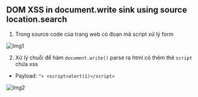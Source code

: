## DOM XSS in document.write sink using source location.search

1. Trong source code của trang web có đoạn mã script xử lý form 

![Img1](\asset/../img/sc.png)

2. Xử lý chuỗi để  hàm ``document.write()`` parse ra html có thêm thẻ ``script`` chứa xss
- Payload: ```"> <script>alert(1)</script>```

![Img2](\asset/../img/done.png)